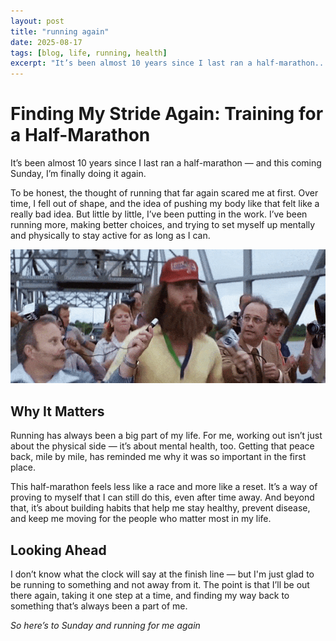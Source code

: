 ```yaml
---
layout: post
title: "running again"
date: 2025-08-17
tags: [blog, life, running, health]
excerpt: "It’s been almost 10 years since I last ran a half-marathon..."
---
```


# Finding My Stride Again: Training for a Half-Marathon  
It’s been almost 10 years since I last ran a half-marathon — and this coming Sunday, I’m finally doing it again.  

To be honest, the thought of running that far again scared me at first. Over time, I fell out of shape, and the idea of pushing my body like that felt like a really bad idea. But little by little, I’ve been putting in the work. I’ve been running more, making better choices, and trying to set myself up mentally and physically to stay active for as long as I can.  

![I was running](/assets/img/forrest-gump-running.gif)

## Why It Matters  
Running has always been a big part of my life. For me, working out isn’t just about the physical side — it’s about mental health, too. Getting that peace back, mile by mile, has reminded me why it was so important in the first place.  

This half-marathon feels less like a race and more like a reset. It’s a way of proving to myself that I can still do this, even after time away. And beyond that, it’s about building habits that help me stay healthy, prevent disease, and keep me moving for the people who matter most in my life.  

## Looking Ahead  
I don’t know what the clock will say at the finish line — but I'm just glad to be running to something and not away from it. The point is that I’ll be out there again, taking it one step at a time, and finding my way back to something that’s always been a part of me.  

*So here’s to Sunday and running for me again*  
